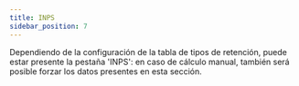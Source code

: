 ```yaml
---
title: INPS
sidebar_position: 7
---
```


Dependiendo de la configuración de la tabla de tipos de retención, puede estar presente la pestaña 'INPS': en caso de cálculo manual, también será posible forzar los datos presentes en esta sección.